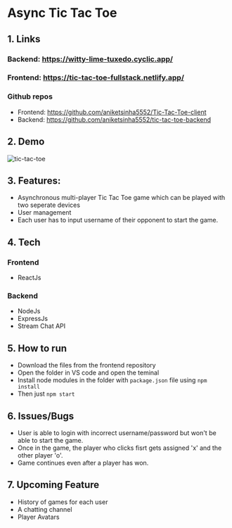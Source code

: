 # Async Tic Tac Toe
## 1. Links
### Backend: https://witty-lime-tuxedo.cyclic.app/
### Frontend: https://tic-tac-toe-fullstack.netlify.app/
### Github repos
  * Frontend: https://github.com/aniketsinha5552/Tic-Tac-Toe-client
  * Backend: https://github.com/aniketsinha5552/tic-tac-toe-backend

## 2. Demo
![tic-tac-toe](https://user-images.githubusercontent.com/104712880/213646188-207bd227-8ad3-44e1-b181-9be334d6ac67.gif)


## 3. Features:
* Asynchronous multi-player Tic Tac Toe game which can be played with two seperate devices
* User management
* Each user has to input username of their opponent to start the game.

## 4. Tech
### Frontend
* ReactJs

### Backend
* NodeJs
* ExpressJs
* Stream Chat API

## 5. How to run
* Download the files from the frontend repository
* Open the folder in VS code and open the teminal
* Install node modules in the folder with `package.json` file using `npm install`
* Then just `npm start`

## 6. Issues/Bugs
* User is able to login with incorrect username/password but won't be able to start the game.
* Once in the game, the player who clicks fisrt gets assigned 'x' and the other player 'o'.
* Game continues even after a player has won.

## 7. Upcoming Feature
* History of games for each user
* A chatting channel
* Player Avatars

